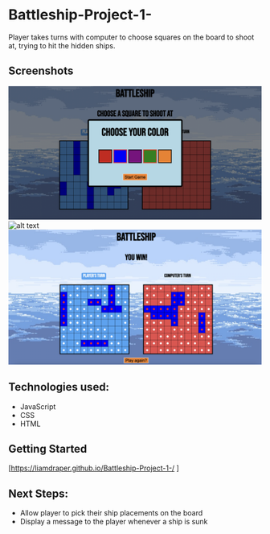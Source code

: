 # Battleship-Project-1-

Player takes turns with computer to choose squares on the board to shoot at, trying to hit the hidden ships.

## Screenshots
![alt text](/screenshots/startscreen.png)
![alt text](/screenshots/screenshots/gameplayscreen.png)
![alt text](/screenshots/winscreen.png)
## Technologies used:
- JavaScript
- CSS 
- HTML

## Getting Started
[https://liamdraper.github.io/Battleship-Project-1-/ ]

## Next Steps:
- Allow player to pick their ship placements on the board
- Display a message to the player whenever a ship is sunk
